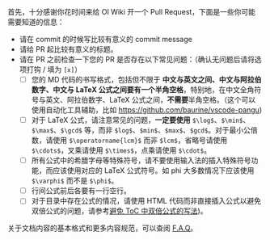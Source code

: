 首先，十分感谢你花时间来给 OI Wiki 开一个 Pull Request，下面是一些你可能需要知道的信息：

- 请在 commit 的时候写比较有意义的 commit message
- 请给 PR 起比较有意义的标题。
- 请在 PR 之前检查一下您的 PR 是否存在以下常见问题：（确认无问题后请将选项打钩 / 填为 `[x]`）
   * [ ] 您的 MD 代码的书写格式，包括但不限于 **中文与英文之间、中文与阿拉伯数字、中文与 LaTeX 公式之间要有一个半角空格**，特别地，在中文全角符号与英文、阿拉伯数字、LaTeX 公式之间，**不需要**半角空格。（这个可以使用自动化工具辅助，比如 https://github.com/baurine/vscode-pangu)
   * [ ] 对于 LaTeX 公式，请注意常见的问题，**一定要使用** `$\log$`、`$\min$`、`$\max$`、`$\gcd$` 等，而非 `$log$`、`$min$`、`$max$`、`$gcd$`。对于最小公倍数，请使用 `$\operatorname{lcm}$` 而非 `$lcm$`，省略号请使用 `$\cdots$`，叉乘请使用 `$\times$`，点乘请使用 `$\cdot$`。
   * [ ] 所有公式中的希腊字母等特殊符号，请不要使用输入法的插入特殊符号功能，而应该使用对应的 LaTeX 公式符号。如 phi 大多数情况下应该使用 `$\varphi$` 而不是 `$\phi$`。
   * [ ] 行间公式前后各要有一行空行。
   * [ ] 对于目录中存在公式的情况，请使用 HTML 代码而非直接插入公式以避免双倍公式的问题，请参考[避免 ToC 中双倍公式的写法](https://oi-wiki.org/intro/faq/#_13))。

关于文档内容的基本格式和更多内容规范，可以查阅 [F.A.Q](https://oi-wiki.org/intro/faq/#_4)。
